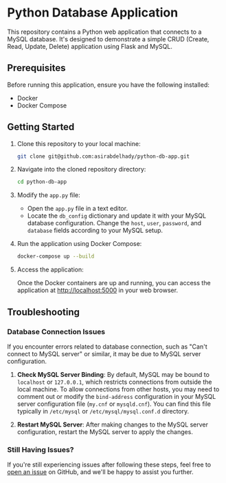 # Python Database Application

This repository contains a Python web application that connects to a MySQL database. It's designed to demonstrate a simple CRUD (Create, Read, Update, Delete) application using Flask and MySQL.

## Prerequisites

Before running this application, ensure you have the following installed:

- Docker
- Docker Compose

## Getting Started

1. Clone this repository to your local machine:

   ```bash
   git clone git@github.com:asirabdelhady/python-db-app.git
   ```

2. Navigate into the cloned repository directory:

   ```bash
   cd python-db-app
   ```

3. Modify the `app.py` file:

   - Open the `app.py` file in a text editor.
   - Locate the `db_config` dictionary and update it with your MySQL database configuration. Change the `host`, `user`, `password`, and `database` fields according to your MySQL setup.

4. Run the application using Docker Compose:

   ```bash
   docker-compose up --build
   ```

5. Access the application:

   Once the Docker containers are up and running, you can access the application at [http://localhost:5000](http://localhost:5000) in your web browser.

## Troubleshooting

### Database Connection Issues

If you encounter errors related to database connection, such as "Can't connect to MySQL server" or similar, it may be due to MySQL server configuration.

1. **Check MySQL Server Binding**: By default, MySQL may be bound to `localhost` or `127.0.0.1`, which restricts connections from outside the local machine. To allow connections from other hosts, you may need to comment out or modify the `bind-address` configuration in your MySQL server configuration file (`my.cnf` or `mysqld.cnf`). You can find this file typically in `/etc/mysql` or `/etc/mysql/mysql.conf.d` directory.

2. **Restart MySQL Server**: After making changes to the MySQL server configuration, restart the MySQL server to apply the changes.

### Still Having Issues?

If you're still experiencing issues after following these steps, feel free to [open an issue](https://github.com/asirabdelhady/python-db-app/issues) on GitHub, and we'll be happy to assist you further.
